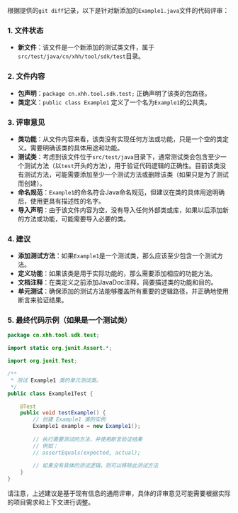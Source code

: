 根据提供的`git diff`记录，以下是针对新添加的`Example1.java`文件的代码评审：

### 1. 文件状态
- **新文件**：该文件是一个新添加的测试类文件，属于`src/test/java/cn/xhh/tool/sdk/test`目录。

### 2. 文件内容
- **包声明**：`package cn.xhh.tool.sdk.test;` 正确声明了该类的包路径。
- **类定义**：`public class Example1` 定义了一个名为`Example1`的公共类。

### 3. 评审意见
- **类功能**：从文件内容来看，该类没有实现任何方法或功能，只是一个空的类定义。需要明确该类的具体用途和功能。
- **测试类**：考虑到该文件位于`src/test/java`目录下，通常测试类会包含至少一个测试方法（以`test`开头的方法），用于验证代码逻辑的正确性。目前该类没有测试方法，可能需要添加至少一个测试方法或删除该类（如果只是为了测试而创建）。
- **命名规范**：`Example1`的命名符合Java命名规范，但建议在类的具体用途明确后，使用更具有描述性的名字。
- **导入声明**：由于该文件内容为空，没有导入任何外部类或库，如果以后添加新的方法或功能，可能需要导入必要的类。

### 4. 建议
- **添加测试方法**：如果`Example1`是一个测试类，那么应该至少包含一个测试方法。
- **定义功能**：如果该类是用于实际功能的，那么需要添加相应的功能方法。
- **文档注释**：在类定义之前添加JavaDoc注释，简要描述类的功能和目的。
- **单元测试**：确保添加的测试方法能够覆盖所有重要的逻辑路径，并正确地使用断言来验证结果。

### 5. 最终代码示例（如果是一个测试类）
```java
package cn.xhh.tool.sdk.test;

import static org.junit.Assert.*;

import org.junit.Test;

/**
 * 测试 Example1 类的单元测试类。
 */
public class Example1Test {

    @Test
    public void testExample() {
        // 创建 Example1 类的实例
        Example1 example = new Example1();
        
        // 执行需要测试的方法，并使用断言验证结果
        // 例如：
        // assertEquals(expected, actual);
        
        // 如果没有具体的测试逻辑，则可以移除此测试方法
    }
}
```

请注意，上述建议是基于现有信息的通用评审，具体的评审意见可能需要根据实际的项目需求和上下文进行调整。